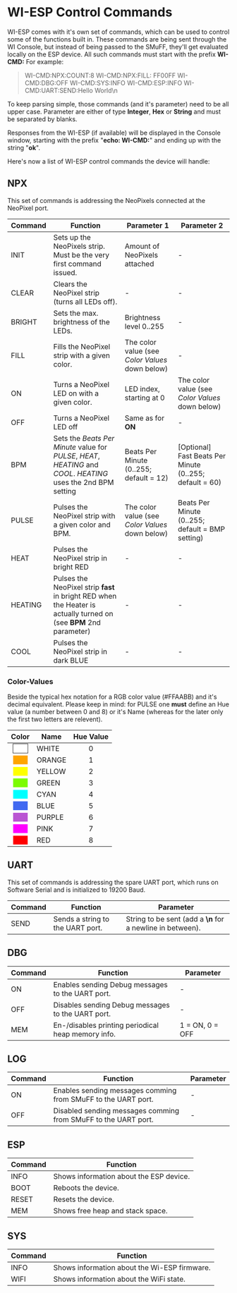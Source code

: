 # WI-ESP Control Commands

WI-ESP comes with it's own set of commands, which can be used to control some of the functions built in. These commands are being sent through the WI Console, but instead of being passed to the SMuFF, they'll get evaluated locally on the ESP device. All such commands must start with the prefix **WI-CMD:** For example:
>WI-CMD:NPX:COUNT:8
WI-CMD:NPX:FILL: FF00FF
WI-CMD:DBG:OFF
WI-CMD:SYS:INFO
WI-CMD:ESP:INFO
WI-CMD:UART:SEND:Hello World\n

To keep parsing simple, those commands (and it's parameter) need to be all upper case. Parameter are either of type **Integer**, **Hex** or **String** and must be separated by blanks.

Responses from the WI-ESP (if available) will be displayed in the Console window, starting with the prefix "**echo: WI-CMD:**" and ending up with the string "**ok**".

Here's now a list of WI-ESP control commands the device will handle:

## NPX

This set of commands is addressing the NeoPixels connected at the NeoPixel  port.

|Command|Function|Parameter 1 |Parameter 2
|---|---|---|---
|INIT|Sets up the NeoPixels strip. Must be the very first command issued.|Amount of NeoPixels attached|-
|CLEAR|Clears the NeoPixel strip (turns all LEDs off).|-|-
|BRIGHT|Sets the max. brightness of the LEDs.|Brightness level 0..255|-
|FILL|Fills the NeoPixel strip with a given color.|The color value (see *Color Values* down below)|-
|ON|Turns a NeoPixel LED on with a given color.|LED index, starting at 0|The color value (see *Color Values* down below)
|OFF|Turns a NeoPixel LED off|Same as for **ON**|-
|BPM|Sets the *Beats Per Minute* value for *PULSE*, *HEAT*, *HEATING* and *COOL*. *HEATING* uses the 2nd BPM setting|Beats Per Minute (0..255; default = 12)|[Optional] Fast Beats Per Minute (0..255; default = 60)
|PULSE|Pulses the NeoPixel strip with a given color and BPM.|The color value (see *Color Values* down below)|Beats Per Minute (0..255; default = BMP setting)
|HEAT|Pulses the NeoPixel strip in bright RED|-|-
|HEATING|Pulses the NeoPixel strip **fast** in bright RED when the Heater is actually turned on (see **BPM** 2nd parameter)|-|-
|COOL|Pulses the NeoPixel strip in dark BLUE|-|-

### Color-Values

Beside the typical hex notation for a RGB color value (#FFAABB) and it's decimal equivalent.
Please keep in mind: for PULSE one **must** define an Hue value (a number between 0 and 8) or it's Name (whereas for the later only the first two letters are relevent).

|Color|Name| Hue Value
|:---:|---|:---:
|<span style='background-color: #ffffff; color: #ffffff;border: 1px solid #333;'>XXX</span>|WHITE| 0
|<span style='background-color: #ffa500; color: #ffa500;'>XXX</span>|ORANGE| 1
|<span style='background-color: #ffff00; color: #ffff00;'>XXX</span>|YELLOW| 2
|<span style='background-color: #7cfc00; color: #7cfc00;'>XXX</span>|GREEN| 3
|<span style='background-color: #00ffff; color: #00ffff;'>XXX</span>|CYAN| 4
|<span style='background-color: #4169f1; color: #4169f1;'>XXX</span>|BLUE| 5
|<span style='background-color: #ba55d3; color: #ba55d3;'>XXX</span>|PURPLE| 6
|<span style='background-color: #ff00ff; color: #ff00ff;'>XXX</span>|PINK| 7
|<span style='background-color: #ff0000; color: #ff0000;'>XXX</span>|RED| 8

## UART

This set of commands is addressing the spare UART port, which runs on Software Serial and is initialized to 19200 Baud.

|Command|Function|Parameter
|---|---|---
|SEND|Sends a string to the UART port.|String to be sent (add a **\n** for a newline in between).

## DBG

|Command|Function|Parameter
|---|---|---
|ON|Enables sending Debug messages to the UART port.|-
|OFF|Disables sending Debug messages to the UART port.|-
|MEM|En-/disables printing periodical heap memory info.| 1 = ON, 0 = OFF

## LOG

|Command|Function|Parameter
|---|---|---
|ON| Enables sending messages comming from SMuFF to the UART port.|-
|OFF| Disabled sending messages comming from SMuFF to the UART port.|-

## ESP

|Command|Function
|---|---
|INFO| Shows information about the ESP device.
|BOOT| Reboots the device.
|RESET| Resets the device.
|MEM| Shows free heap and stack space.

## SYS

|Command|Function
|---|---
|INFO| Shows information about the Wi-ESP firmware.
|WIFI| Shows information about the WiFi state.
